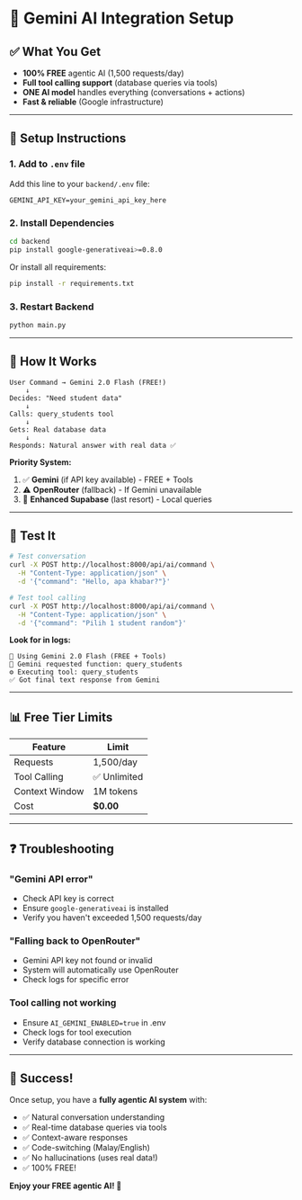 # 🚀 Gemini AI Integration Setup

## ✅ What You Get

- **100% FREE** agentic AI (1,500 requests/day)
- **Full tool calling support** (database queries via tools)
- **ONE AI model** handles everything (conversations + actions)
- **Fast & reliable** (Google infrastructure)

---

## 📝 Setup Instructions

### 1. Add to `.env` file

Add this line to your `backend/.env` file:

```env
GEMINI_API_KEY=your_gemini_api_key_here
```

### 2. Install Dependencies

```bash
cd backend
pip install google-generativeai>=0.8.0
```

Or install all requirements:

```bash
pip install -r requirements.txt
```

### 3. Restart Backend

```bash
python main.py
```

---

## 🎯 How It Works

```
User Command → Gemini 2.0 Flash (FREE!)
    ↓
Decides: "Need student data"
    ↓
Calls: query_students tool
    ↓
Gets: Real database data
    ↓
Responds: Natural answer with real data ✅
```

**Priority System:**
1. ✅ **Gemini** (if API key available) - FREE + Tools
2. ⚠️ **OpenRouter** (fallback) - If Gemini unavailable
3. 🔧 **Enhanced Supabase** (last resort) - Local queries

---

## 🧪 Test It

```bash
# Test conversation
curl -X POST http://localhost:8000/api/ai/command \
  -H "Content-Type: application/json" \
  -d '{"command": "Hello, apa khabar?"}'

# Test tool calling
curl -X POST http://localhost:8000/api/ai/command \
  -H "Content-Type: application/json" \
  -d '{"command": "Pilih 1 student random"}'
```

**Look for in logs:**
```
🚀 Using Gemini 2.0 Flash (FREE + Tools)
🔧 Gemini requested function: query_students
⚙️ Executing tool: query_students
✅ Got final text response from Gemini
```

---

## 📊 Free Tier Limits

| Feature | Limit |
|---------|-------|
| Requests | 1,500/day |
| Tool Calling | ✅ Unlimited |
| Context Window | 1M tokens |
| Cost | **$0.00** |

---

## ❓ Troubleshooting

### "Gemini API error"
- Check API key is correct
- Ensure `google-generativeai` is installed
- Verify you haven't exceeded 1,500 requests/day

### "Falling back to OpenRouter"
- Gemini API key not found or invalid
- System will automatically use OpenRouter
- Check logs for specific error

### Tool calling not working
- Ensure `AI_GEMINI_ENABLED=true` in .env
- Check logs for tool execution
- Verify database connection is working

---

## 🎊 Success!

Once setup, you have a **fully agentic AI system** with:
- ✅ Natural conversation understanding
- ✅ Real-time database queries via tools
- ✅ Context-aware responses
- ✅ Code-switching (Malay/English)
- ✅ No hallucinations (uses real data!)
- ✅ 100% FREE!

**Enjoy your FREE agentic AI! 🚀**

